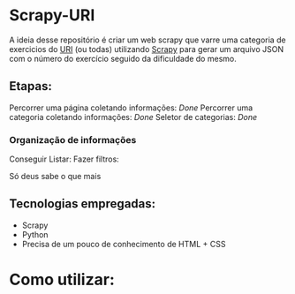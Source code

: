 # Scrapy-URI

A ideia desse repositório é criar um web scrapy que varre uma categoria de exercicios do [URI](https://www.urionlinejudge.com.br/judge/pt/categories) (ou todas) utilizando [Scrapy](https://scrapy.org/) para gerar um arquivo JSON com o número do exercício seguido da dificuldade do mesmo.

## Etapas:

Percorrer uma página coletando informações: *Done*
Percorrer uma categoria coletando informações: *Done*
Seletor de categorias: *Done*

### Organização de informações

Conseguir Listar:
Fazer filtros:



Só deus sabe o que mais

## Tecnologias empregadas:

* Scrapy
* Python
* Precisa de um pouco de conhecimento de HTML + CSS

# Como utilizar:



